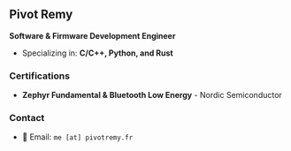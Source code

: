 ## Pivot Remy

**Software & Firmware Development Engineer**
- Specializing in: **C/C++, Python, and Rust**

### Certifications

* **Zephyr Fundamental & Bluetooth Low Energy** - Nordic Semiconductor

###  Contact
- 📧 Email: `me [at] pivotremy.fr`
